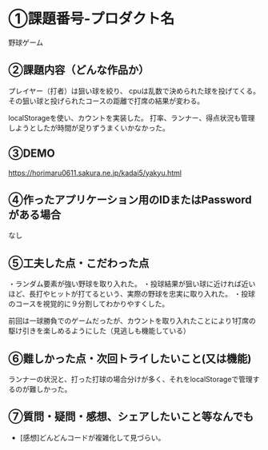# ①課題番号-プロダクト名

野球ゲーム

## ②課題内容（どんな作品か）


プレイヤー（打者）は狙い球を絞り、
cpuは乱数で決められた球を投げてくる。
その狙い球と投げられたコースの距離で打席の結果が変わる。

localStorageを使い、カウントを実装した。
打率、ランナー、得点状況も管理しようとしたが時間が足りずうまくいかなかった。

## ③DEMO

https://horimaru0611.sakura.ne.jp/kadai5/yakyu.html

## ④作ったアプリケーション用のIDまたはPasswordがある場合

なし

## ⑤工夫した点・こだわった点

・ランダム要素が強い野球を取り入れた。
・投球結果が狙い球に近ければ近いほど、長打やヒットが打てるという、実際の野球を忠実に取り入れた。
・投球のコースを視覚的に９分割してわかりやすくした。

前回は一球勝負でのゲームだったが、カウントを取り入れたことにより1打席の駆け引きを楽しめるようにした（見逃しも機能している）

## ⑥難しかった点・次回トライしたいこと(又は機能)

ランナーの状況と、打った打球の場合分けが多く、それをlocalStorageで管理するのが難しかった。

## ⑦質問・疑問・感想、シェアしたいこと等なんでも

- [感想]どんどんコードが複雑化して見づらい。


